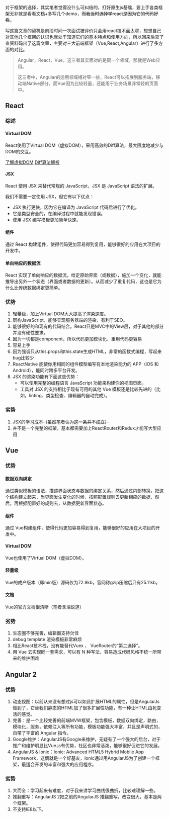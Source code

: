 对于框架的选择，其实笔者觉得没什么可纠结的，打好原生js基础，要上手各类框架无非就是看看文档+多写几个demo，~~而我当时选择学react是因为它的代码好看~~。

写这篇文章的契机是前段时间一次面试被评价只会用react技术面太窄，想想自己对其他几个框架的认识也就处于知道它们的基本特点和使用方向，所以回来后查了查资料码出了这篇文章，主要对三大前端框架（Vue,React,Angular）进行了多方面的对比。

> Angular，React，Vue，这三者其实面对的是同一个领域，那就是Web应用。
>
> 这三者中，Angular的适用领域相对窄一些，React可以拓展到服务端，移动端Native部分，而Vue因为比较轻量，还能用于业务场景非常轻的页面中。

## React

### 综述

#### Virtual DOM

React使用了Virtual DOM（虚拟DOM），采用高效的Diff算法，最大限度地减少与DOM的交互。

[了解虚拟DOM](http://www.ituring.com.cn/article/211352) [Diff算法解析](http://www.infoq.com/cn/articles/react-dom-diff)

#### JSX

React 使用 JSX 来替代常规的 JavaScript，JSX 是 JavaScript 语法的扩展。

我们不需要一定使用 JSX，但它有以下优点：

- JSX 执行更快，因为它在编译为 JavaScript 代码后进行了优化。
- 它是类型安全的，在编译过程中就能发现错误。
- 使用 JSX 编写模板更加简单快速。

#### 组件 

通过 React 构建组件，使得代码更加容易得到复用，能够很好的应用在大项目的开发中。

#### 单向响应的数据流

React 实现了单向响应的数据流，给定原始界面（或数据），施加一个变化，就能推导出另外一个状态（界面或者数据的更新）。从而减少了重复代码，这也是它为什么比传统数据绑定更简单。

### 优势

1. 轻量级，加上Virtual DOM大大提高了渲染速度。
2. 同构JavaScript，能够实现服务器端的渲染，有利于SEO。
3. 能够很好的和现有的代码结合。React只是MVC中的View层，对于其他的部分并没有硬性要求。
4. 因为一切都是component，所以代码更加模块化，重用代码更容易
5. 容易上手
6. 因为强调只从this.props和this.state生成HTML，非常的函数式编程，写起来bug比较少
7. ReactNative 能使你用相同的组件模型编写有本地渲染能力的 APP（iOS 和 Android），能同时跨多平台开发。
8. JSX 的渲染功能有下面这些优势：
   - 可以使用完整的编程语言 JavaScript 功能来构建你的视图页面。
   - 工具对 JSX 的支持相比于现有可用的其他 Vue 模板还是比较先进的（比如，linting、类型检查、编辑器的自动完成）。

### 劣势

1. JSX的学习成本~~（虽然笔者认为这一条并不成立）~~
2. 并不是一个完整的框架，基本都需要加上ReactRouter和Redux才能写大型应用

## Vue

### 优势

#### 数据双向绑定

通过类似模板的语法，描述界面状态与数据的绑定关系，然后通过内部转换，把这个结构建立起来，当界面发生变化的时候，按照配置规则去更新相应的数据，然后，再根据配置好的规则去，从数据更新界面状态。

#### 组件

通过 Vue构建组件，使得代码更加容易得到复用，能够很好的应用在大项目的开发中。

#### Virtual DOM

Vue也使用了Virtual DOM（虚拟DOM）。

#### 轻量级

Vue的成产版本（即min版）源码仅为72.9kb，官网称gzip压缩后只有25.11kb。

#### 文档

Vue的官方文档很清晰（笔者含泪说道）

### 劣势

1. 生态圈不够完善，编辑器支持欠佳
2.  debug template 渲染模板非常麻烦
3. 相比React技术栈，没有能替代Vuex 、 VueRouter的“第二选择”。
4. 用 Vue 去实现同一套需求，可以有 N 种写法，容易造成代码风格不统一所带来的维护困难

## Angular 2

### 优势

1. 动态视图：以前从来没有想过js可以如此扩展HTML的属性，但是AngularJs做到了，它替我们静态的HTML加了很多扩展性功能，有一种让HTML由死变活的感觉。
2. 完善：是一个比较完善的前端MVW框架，包含模板，数据双向绑定，路由，模块化，服务，依赖注入等所有功能，模板功能强大丰富，并且是声明式的，自带了丰富的 Angular 指令。
3. Google维护：AngularJS有Google来维护，无疑有了一个强大的后台，对于推广和维护明显比Vue.js有优势，社区也非常活泼，能够很好促进它的发展。
4. AngularJS & Ionic：Ionic: Advanced HTML5 Hybrid Mobile App Framework，这俩就是一个好基友，Ionic通过用AngularJS为了创建一个框架，最适合开发的丰富和强大的应用程序。

### 劣势

1. 大而全：学习起来有难度，对于我来讲学习曲线很曲折，比较难理解一些。
2. 推翻重写：AngularJS 2把之前的AngularJS 推翻重写，改变很大，基本是两个框架。
3. 不支持IE8以下。



